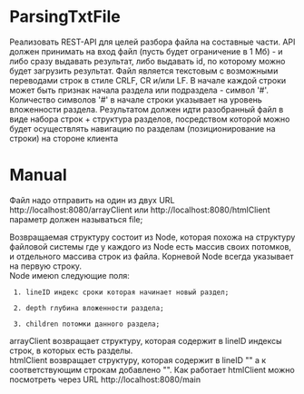 # ParsingTxtFile
 Реализовать REST-API для целей разбора файла на составные части. API должен принимать на вход файл (пусть будет ограничение в 1 Мб) - и либо сразу выдавать результат, либо выдавать id, по которому можно будет загрузить результат. Файл является текстовым с возможными переводами строк в стиле CRLF, CR и/или LF. В начале каждой строки может быть признак начала раздела или подраздела - символ '#'. Количество символов '#' в начале строки указывает на уровень вложенности раздела. Результатом должен идти разобранный файл в виде набора строк + структура разделов, посредством которой можно будет осуществлять навигацию по разделам (позиционирование на строки) на стороне клиента

# Manual
  Файл надо отправить на один из двух URL http://localhost:8080/arrayClient или http://localhost:8080/htmlClient параметр должен называться file; 

  Возвращаемая структуру состоит из Node, которая похожа на структуру файловой системы где у каждого из Node есть массив своих потомков, и отдельного массива строк из файла. 
  Корневой Node всегда указывает на первую строку.	 
  Node имеюn следующие поля:
 
	 1. lineID индекс сроки которая начинает новый раздел; 

	 2. depth глубина вложенности раздела; 

	 3. children потомки данного раздела; 

arrayClient возвращает структуру, которая содержит в lineID индексы строк, в которых есть разделы.	  
htmlClient возвращает структуру, которая содержит в lineID "<a href="#ID"></a>" а к соответствующим строкам добавлено "<a name="ID"></a>". 
Как работает htmlClient можно посмотреть через URL http://localhost:8080/main 

  